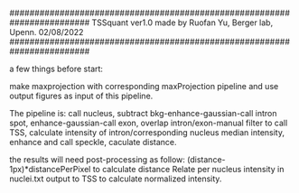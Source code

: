 ########################################################################
TSSquant ver1.0 made by Ruofan Yu, Berger lab, Upenn. 02/08/2022 
########################################################################

a few things before start:

make maxprojection with corresponding maxProjection pipeline and use output figures as input of this pipeline.

The pipeline is: call nucleus, subtract bkg-enhance-gaussian-call intron spot, enhance-gaussian-call exon, overlap intron/exon-manual filter to call TSS, calculate intensity of intron/corresponding nucleus median intensity, enhance and call speckle, caculate distance.

the results will need post-processing as follow: (distance-1px)*distancePerPixel to calculate distance Relate per nucleus intensity in nuclei.txt output to TSS to calculate normalized intensity.
